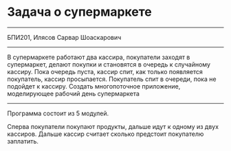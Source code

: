 # Задача о супермаркете
______________
БПИ201, Илясов Сарвар Шоаскарович
______________
В супермаркете работают два кассира, покупатели заходят в супермаркет, делают покупки и становятся в очередь к
случайному кассиру. Пока очередь пуста, кассир спит, как только появляется
покупатель, кассир просыпается. Покупатель спит в очереди, пока не
подойдет к кассиру. Создать многопоточное приложение, моделирующее
рабочий день супермаркета

_______________
Программа состоит из 5 модулей.

Сперва покупатели покупают продукты, дальше идут
к одному из двух кассиров. Дальше кассир считает
сколько предстоит покупателю заплатить. 